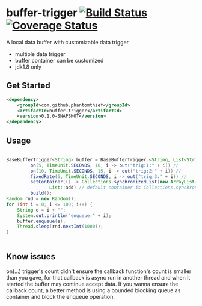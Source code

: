 buffer-trigger [![Build Status](https://travis-ci.org/PhantomThief/buffer-trigger.svg)](https://travis-ci.org/PhantomThief/buffer-trigger) [![Coverage Status](https://coveralls.io/repos/PhantomThief/buffer-trigger/badge.svg?branch=master)](https://coveralls.io/r/PhantomThief/buffer-trigger?branch=master)
=======================

A local data buffer with customizable data trigger

* multiple data trigger
* buffer container can be customized
* jdk1.8 only

## Get Started

```xml
<dependency>
    <groupId>com.github.phantomthief</groupId>
    <artifactId>buffer-trigger</artifactId>
    <version>0.1.0-SNAPSHOT</version>
</dependency>
```

## Usage

```Java

BaseBufferTrigger<String> buffer = BaseBufferTrigger.<String, List<String>> newBuilder() //
        .on(5, TimeUnit.SECONDS, 10, i -> out("trig:1:" + i)) //
        .on(10, TimeUnit.SECONDS, 15, i -> out("trig:2:" + i)) //
        .fixedRate(6, TimeUnit.SECONDS, i -> out("trig:3:" + i)) //
        .setContainer(() -> Collections.synchronizedList(new ArrayList<String>()),
                List::add) // default container is Collections.synchronizedSet(new HashSet<>())
        .build();
Random rnd = new Random();
for (int i = 0; i <= 100; i++) {
    String e = i + "";
    System.out.println("enqueue:" + i);
    buffer.enqueue(e);
    Thread.sleep(rnd.nextInt(1000));
}
    
```

## Know issues

on(...) trigger's count didn't ensure the callback function's count is smaller than you gave, for that callback is async run in another thread and when it started the buffer may continue accept data. If you wanna ensure the callback count, a better method is using a bounded blocking queue as container and block the enqueue operation.
